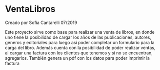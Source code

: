 # VentaLibros
Creado por Sofia Cantarelli 07/2019

Este proyecto sirve como base para realizar una venta de libros, en donde uno tiene la posibilidad 
de cargar los años de las publicaciones, autores, generos y editoriales para luego asi poder completar un formulario para 
la carga del libro.
Además cuenta con la posibilidad de poder realizar ventas, al cargar una factura con los clientes que tenemos y 
si no se encuentran, agregarlos. También genera un pdf con los datos para poder imprimir la factura
